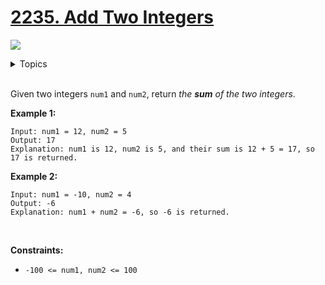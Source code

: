 # [2235. Add Two Integers](https://leetcode.cn/problems/add-two-integers/)

![](https://img.shields.io/badge/Difficulty-Easy-green.svg)

<details>
<summary>Topics</summary>

* [`Math`](https://leetcode.com/tag/math/)

</details>
<br />

Given two integers `num1` and `num2`, return *the **sum** of the two integers*.
 

**Example 1:**

    Input: num1 = 12, num2 = 5
    Output: 17
    Explanation: num1 is 12, num2 is 5, and their sum is 12 + 5 = 17, so 17 is returned.

**Example 2:**

    Input: num1 = -10, num2 = 4
    Output: -6
    Explanation: num1 + num2 = -6, so -6 is returned.
 

**Constraints:**

+ `-100 <= num1, num2 <= 100`
